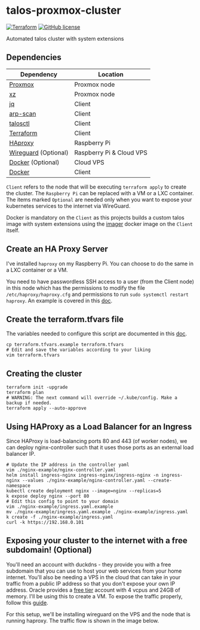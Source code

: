 # talos-proxmox-cluster

[![Terraform](https://github.com/Naman1997/talos-proxmox-cluster/actions/workflows/terraform.yml/badge.svg)](https://github.com/Naman1997/talos-proxmox-cluster/actions/workflows/terraform.yml)
[![GitHub license](https://img.shields.io/github/license/Naereen/StrapDown.js.svg)](https://github.com/Naman1997/talos-proxmox-cluster/blob/main/LICENSE)

Automated talos cluster with system extensions

## Dependencies

| Dependency | Location |
| ------ | ------ |
| [Proxmox](https://www.proxmox.com/en/proxmox-ve) | Proxmox node |
| [xz](https://en.wikipedia.org/wiki/XZ_Utils) | Proxmox node |
| [jq](https://stedolan.github.io/jq/) | Client |
| [arp-scan](https://linux.die.net/man/1/arp-scan) | Client |
| [talosctl](https://www.talos.dev/latest/learn-more/talosctl/) | Client |
| [Terraform](https://www.terraform.io/) | Client |
| [HAproxy](http://www.haproxy.org/) | Raspberry Pi |
| [Wireguard](https://www.wireguard.com/) (Optional) | Raspberry Pi & Cloud VPS |
| [Docker](https://docs.docker.com/) (Optional) | Cloud VPS |
| [Docker](https://docs.docker.com/) | Client |

`Client` refers to the node that will be executing `terraform apply` to create the cluster. The `Raspberry Pi` can be replaced with a VM or a LXC container. The items marked `Optional` are needed only when you want to expose your kubernetes services to the internet via WireGuard.

Docker is mandatory on the `Client` as this projects builds a custom talos image with system extensions using the [imager](https://github.com/siderolabs/talos/pkgs/container/installer) docker image on the `Client` itself.

## Create an HA Proxy Server

I've installed `haproxy` on my Raspberry Pi. You can choose to do the same in a LXC container or a VM.

You need to have passwordless SSH access to a user (from the Client node) in this node which has the permissions to modify the file `/etc/haproxy/haproxy.cfg` and permissions to run `sudo systemctl restart haproxy`. An example is covered in this [doc](docs/HA_Proxy.md).


## Create the terraform.tfvars file

The variables needed to configure this script are documented in this [doc](docs/Variables.md).

```
cp terraform.tfvars.example terraform.tfvars
# Edit and save the variables according to your liking
vim terraform.tfvars
```


## Creating the cluster

```
terraform init -upgrade
terraform plan
# WARNING: The next command will override ~/.kube/config. Make a backup if needed.
terraform apply --auto-approve
```

## Using HAProxy as a Load Balancer for an Ingress

Since HAProxy is load-balancing ports 80 and 443 (of worker nodes), we can deploy nginx-controller such that it uses those ports as an external load balancer IP.

```
# Update the IP address in the controller yaml
vim ./nginx-example/nginx-controller.yaml
helm install ingress-nginx ingress-nginx/ingress-nginx -n ingress-nginx --values ./nginx-example/nginx-controller.yaml --create-namespace
kubectl create deployment nginx --image=nginx --replicas=5
k expose deploy nginx --port 80
# Edit this config to point to your domain
vim ./nginx-example/ingress.yaml.example
mv ./nginx-example/ingress.yaml.example ./nginx-example/ingress.yaml
k create -f ./nginx-example/ingress.yaml
curl -k https://192.168.0.101
```

## Exposing your cluster to the internet with a free subdomain! (Optional)

You'll need an account with duckdns - they provide you with a free subdomain that you can use to host your web services from your home internet. You'll also be needing a VPS in the cloud that can take in your traffic from a public IP address so that you don't expose your own IP address. Oracle provides a [free tier](https://www.oracle.com/in/cloud/free/) account with 4 vcpus and 24GB of memory. I'll be using this to create a VM. To expose the traffic properly, follow this [guide](docs/Wireguard_Setup.md).

For this setup, we'll be installing wireguard on the VPS and the node that is running haproxy. The traffic flow is shown in the image below.
